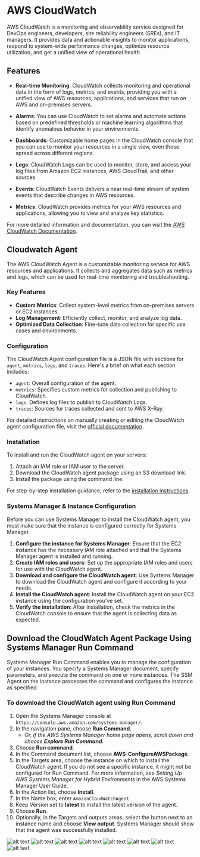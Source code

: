 # AWS CloudWatch

AWS CloudWatch is a monitoring and observability service designed for DevOps engineers, developers, site reliability engineers (SREs), and IT managers. It provides data and actionable insights to monitor applications, respond to system-wide performance changes, optimize resource utilization, and get a unified view of operational health.

## Features

- **Real-time Monitoring**: CloudWatch collects monitoring and operational data in the form of logs, metrics, and events, providing you with a unified view of AWS resources, applications, and services that run on AWS and on-premises servers.

- **Alarms**: You can use CloudWatch to set alarms and automate actions based on predefined thresholds or machine learning algorithms that identify anomalous behavior in your environments.

- **Dashboards**: Customizable home pages in the CloudWatch console that you can use to monitor your resources in a single view, even those spread across different regions.

- **Logs**: CloudWatch Logs can be used to monitor, store, and access your log files from Amazon EC2 instances, AWS CloudTrail, and other sources.

- **Events**: CloudWatch Events delivers a near real-time stream of system events that describe changes in AWS resources.

- **Metrics**: CloudWatch provides metrics for your AWS resources and applications, allowing you to view and analyze key statistics.

For more detailed information and documentation, you can visit the [AWS CloudWatch Documentation](https://docs.aws.amazon.com/cloudwatch/).

## Cloudwatch Agent

The AWS CloudWatch Agent is a customizable monitoring service for AWS resources and applications. It collects and aggregates data such as metrics and logs, which can be used for real-time monitoring and troubleshooting.

### Key Features

- **Custom Metrics**: Collect system-level metrics from on-premises servers or EC2 instances.
- **Log Management**: Efficiently collect, monitor, and analyze log data.
- **Optimized Data Collection**: Fine-tune data collection for specific use cases and environments.

### Configuration

The CloudWatch Agent configuration file is a JSON file with sections for `agent`, `metrics`, `logs`, and `traces`. Here's a brief on what each section includes:

- `agent`: Overall configuration of the agent.
- `metrics`: Specifies custom metrics for collection and publishing to CloudWatch.
- `logs`: Defines log files to publish to CloudWatch Logs.
- `traces`: Sources for traces collected and sent to AWS X-Ray.

For detailed instructions on manually creating or editing the CloudWatch agent configuration file, visit the [official documentation](https://docs.aws.amazon.com/AmazonCloudWatch/latest/monitoring/CloudWatch-Agent-Configuration-File-Details.html).

### Installation

To install and run the CloudWatch agent on your servers:

1. Attach an IAM role or IAM user to the server.
2. Download the CloudWatch agent package using an S3 download link.
3. Install the package using the command line.

For step-by-step installation guidance, refer to the [installation instructions](https://docs.aws.amazon.com/AmazonCloudWatch/latest/monitoring/install-CloudWatch-Agent-commandline-fleet.html).

### Systems Manager & Instance Configuration

Before you can use Systems Manager to install the CloudWatch agent, you must make sure that the instance is configured correctly for Systems Manager.

1. **Configure the instance for Systems Manager**: Ensure that the EC2 instance has the necessary IAM role attached and that the Systems Manager agent is installed and running.
2. **Create IAM roles and users**: Set up the appropriate IAM roles and users for use with the CloudWatch agent.
3. **Download and configure the CloudWatch agent**: Use Systems Manager to download the CloudWatch agent and configure it according to your needs.
4. **Install the CloudWatch agent**: Install the CloudWatch agent on your EC2 instance using the configuration you've set.
5. **Verify the installation**: After installation, check the metrics in the CloudWatch console to ensure that the agent is collecting data as expected.

## Download the CloudWatch Agent Package Using Systems Manager Run Command

Systems Manager Run Command enables you to manage the configuration of your instances. You specify a Systems Manager document, specify parameters, and execute the command on one or more instances. The SSM Agent on the instance processes the command and configures the instance as specified.

### To download the CloudWatch agent using Run Command

1. Open the Systems Manager console at `https://console.aws.amazon.com/systems-manager/`.
2. In the navigation pane, choose **Run Command**.
   - *Or, if the AWS Systems Manager home page opens, scroll down and choose **Explore Run Command**.*
3. Choose **Run command**.
4. In the Command document list, choose **AWS-ConfigureAWSPackage**.
5. In the Targets area, choose the instance on which to install the CloudWatch agent. If you do not see a specific instance, it might not be configured for Run Command. For more information, see *Setting Up AWS Systems Manager for Hybrid Environments* in the AWS Systems Manager User Guide.
6. In the Action list, choose **Install**.
7. In the Name box, enter `AmazonCloudWatchAgent`.
8. Keep Version set to **latest** to install the latest version of the agent.
9. Choose **Run**.
10. Optionally, in the Targets and outputs areas, select the button next to an instance name and choose **View output**. Systems Manager should show that the agent was successfully installed.

![alt text](image-10.png)
![alt text](image-11.png)
![alt text](image-12.png)
![alt text](image-13.png)
![alt text](image-16.png)
![alt text](image-15.png)
![alt text](image-14.png)
![alt text](image-17.png)

